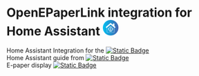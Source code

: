 # OpenEPaperLink integration for Home Assistant <img width="36"  alt="Home assistant" src="Images/Ha.png">

Home Assistant Integration for the [![Static Badge](https://img.shields.io/badge/OpenEPaperLink-project-blue?logo=github)](https://github.com/jjwbruijn/OpenEPaperLink)<br>
Home Assistant guide from [![Static Badge](https://img.shields.io/badge/Jonas%20_Niesner-blue?logo=github)](https://github.com/jonasniesner/open_epaper_link_homeassistant)<br>
E-paper display [![Static Badge](https://img.shields.io/badge/Share_your-Projects!-blue?logo=homeassistant)](https://community.home-assistant.io/t/e-paper-display/138625)
